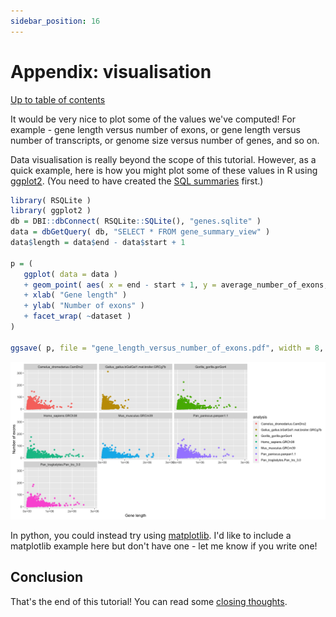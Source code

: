 ```yaml
---
sidebar_position: 16
---
```


# Appendix: visualisation

[Up to table of contents](README.md)

It would be very nice to plot some of the values we've computed! For example - gene length versus
number of exons, or gene length versus number of transcripts, or genome size versus number of
genes, and so on.

Data visualisation is really beyond the scope of this tutorial. However, as a quick example, here is how you might plot some of
these values in R using [ggplot2](https://ggplot2.tidyverse.org). (You need to have created the
[SQL summaries](Counting_genes_2.md#a-sqlite-approach) first.)

```R
library( RSQLite )
library( ggplot2 )
db = DBI::dbConnect( RSQLite::SQLite(), "genes.sqlite" )
data = dbGetQuery( db, "SELECT * FROM gene_summary_view" )
data$length = data$end - data$start + 1

p = (
   ggplot( data = data )
   + geom_point( aes( x = end - start + 1, y = average_number_of_exons, col = dataset ))
   + xlab( "Gene length" )
   + ylab( "Number of exons" )
   + facet_wrap( ~dataset )
)

ggsave( p, file = "gene_length_versus_number_of_exons.pdf", width = 8, height = 5 )
```

![img](images/visualisation_example.png)

In python, you could instead try using  [matplotlib](https://matplotlib.org). I'd like to
include a matplotlib example here but don't have one - let me know if you write one!

## Conclusion

That's the end of this tutorial!  You can read some [closing thoughts](Closing_thoughts.md).
